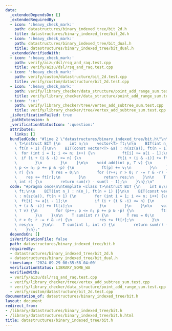 ```yaml
---
data:
  _extendedDependsOn: []
  _extendedRequiredBy:
  - icon: ':heavy_check_mark:'
    path: datastructures/binary_indexed_tree/bit_2d.h
    title: datastructures/binary_indexed_tree/bit_2d.h
  - icon: ':heavy_check_mark:'
    path: datastructures/binary_indexed_tree/bit_dual.h
    title: datastructures/binary_indexed_tree/bit_dual.h
  _extendedVerifiedWith:
  - icon: ':heavy_check_mark:'
    path: verify/aizu/dsl/rsq_and_raq.test.cpp
    title: verify/aizu/dsl/rsq_and_raq.test.cpp
  - icon: ':heavy_check_mark:'
    path: verify/custom/datastructure/bit_2d.test.cpp
    title: verify/custom/datastructure/bit_2d.test.cpp
  - icon: ':heavy_check_mark:'
    path: verify/library_checker/data_structure/point_add_range_sum.test.cpp
    title: verify/library_checker/data_structure/point_add_range_sum.test.cpp
  - icon: ':x:'
    path: verify/library_checker/tree/vertex_add_subtree_sum.test.cpp
    title: verify/library_checker/tree/vertex_add_subtree_sum.test.cpp
  _isVerificationFailed: true
  _pathExtension: h
  _verificationStatusIcon: ':question:'
  attributes:
    links: []
  bundledCode: "#line 2 \"datastructures/binary_indexed_tree/bit.h\"\n\ntemplate <class\
    \ T>\nstruct BIT {\n    int n;\n    vector<T> ft;\n\n    BIT(int n_) : n(n_),\
    \ ft(n + 1) {}\n\n    BIT(const vector<T> &a) : n(sz(a)), ft(n + 1) {\n      \
    \  for (int i = 1; i <= n; i++) {\n            ft[i] += a[i - 1];\n          \
    \  if (i + (i & -i) <= n) {\n                ft[i + (i & -i)] += ft[i];\n    \
    \        }\n        }\n    }\n\n    void add(int p, T v) {\n        for (p++;\
    \ p <= n; p += p & -p) {\n            ft[p] += v;\n        }\n    }\n\n    T sum(int\
    \ r) {\n        T res = 0;\n        for (r++; r > 0; r -= r & -r) {\n        \
    \    res += ft[r];\n        }\n        return res;\n    }\n\n    T sum(int l,\
    \ int r) {\n        return sum(r) - sum(l - 1);\n    }\n};\n"
  code: "#pragma once\n\ntemplate <class T>\nstruct BIT {\n    int n;\n    vector<T>\
    \ ft;\n\n    BIT(int n_) : n(n_), ft(n + 1) {}\n\n    BIT(const vector<T> &a)\
    \ : n(sz(a)), ft(n + 1) {\n        for (int i = 1; i <= n; i++) {\n          \
    \  ft[i] += a[i - 1];\n            if (i + (i & -i) <= n) {\n                ft[i\
    \ + (i & -i)] += ft[i];\n            }\n        }\n    }\n\n    void add(int p,\
    \ T v) {\n        for (p++; p <= n; p += p & -p) {\n            ft[p] += v;\n\
    \        }\n    }\n\n    T sum(int r) {\n        T res = 0;\n        for (r++;\
    \ r > 0; r -= r & -r) {\n            res += ft[r];\n        }\n        return\
    \ res;\n    }\n\n    T sum(int l, int r) {\n        return sum(r) - sum(l - 1);\n\
    \    }\n};"
  dependsOn: []
  isVerificationFile: false
  path: datastructures/binary_indexed_tree/bit.h
  requiredBy:
  - datastructures/binary_indexed_tree/bit_2d.h
  - datastructures/binary_indexed_tree/bit_dual.h
  timestamp: '2024-09-29 00:35:58-04:00'
  verificationStatus: LIBRARY_SOME_WA
  verifiedWith:
  - verify/aizu/dsl/rsq_and_raq.test.cpp
  - verify/library_checker/tree/vertex_add_subtree_sum.test.cpp
  - verify/library_checker/data_structure/point_add_range_sum.test.cpp
  - verify/custom/datastructure/bit_2d.test.cpp
documentation_of: datastructures/binary_indexed_tree/bit.h
layout: document
redirect_from:
- /library/datastructures/binary_indexed_tree/bit.h
- /library/datastructures/binary_indexed_tree/bit.h.html
title: datastructures/binary_indexed_tree/bit.h
---
```

